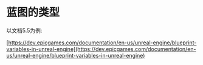 # 蓝图的类型

以文档5.5为例:

[https://dev.epicgames.com/documentation/en-us/unreal-engine/blueprint-variables-in-unreal-engine](https://dev.epicgames.com/documentation/en-us/unreal-engine/blueprint-variables-in-unreal-engine)

